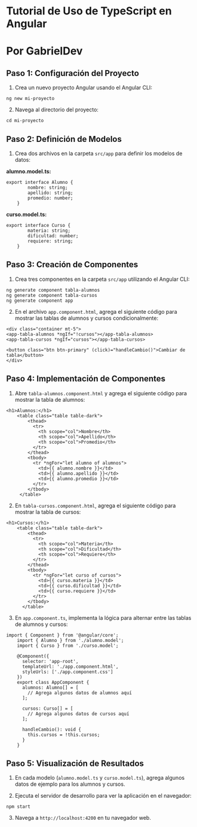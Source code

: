 # Tutorial de Uso de TypeScript en Angular

# Por GabrielDev

## Paso 1: Configuración del Proyecto

1.  Crea un nuevo proyecto Angular usando el Angular CLI:
    
```
ng new mi-proyecto
```
    
2.  Navega al directorio del proyecto:
```
cd mi-proyecto
```
    

## Paso 2: Definición de Modelos

1.  Crea dos archivos en la carpeta `src/app` para definir los modelos de datos:
    
**alumno.model.ts:**
    
```
export interface Alumno {
        nombre: string;
        apellido: string;
        promedio: number;
    }
```
    
 **curso.model.ts:**
    
```
export interface Curso {
        materia: string;
        dificultad: number;
        requiere: string;
    }
```
    

## Paso 3: Creación de Componentes

1.  Crea tres componentes en la carpeta `src/app` utilizando el Angular CLI:
    
```
ng generate component tabla-alumnos
ng generate component tabla-cursos
ng generate component app
```
    
2.  En el archivo `app.component.html`, agrega el siguiente código para mostrar las tablas de alumnos y cursos condicionalmente:
    
```
<div class="container mt-5">
<app-tabla-alumnos *ngIf="!cursos"></app-tabla-alumnos>
<app-tabla-cursos *ngIf="cursos"></app-tabla-cursos>
   
<button class="btn btn-primary" (click)="handleCambio()">Cambiar de tabla</button>
</div>
```
    

## Paso 4: Implementación de Componentes

1.  Abre `tabla-alumnos.component.html` y agrega el siguiente código para mostrar la tabla de alumnos:
    
```
<h1>Alumnos:</h1>
    <table class="table table-dark">
        <thead>
          <tr>
            <th scope="col">Nombre</th>
            <th scope="col">Apellido</th>
            <th scope="col">Promedio</th>
          </tr>
        </thead>
        <tbody>
          <tr *ngFor="let alumno of alumnos">
            <td>{{ alumno.nombre }}</td>
            <td>{{ alumno.apellido }}</td>
            <td>{{ alumno.promedio }}</td>
          </tr>
        </tbody>
     </table>
```
    
2.  En `tabla-cursos.component.html`, agrega el siguiente código para mostrar la tabla de cursos:
    
```
<h1>Cursos:</h1>
    <table class="table table-dark">
        <thead>
          <tr>
            <th scope="col">Materia</th>
            <th scope="col">Dificultad</th>
            <th scope="col">Requiere</th>
          </tr>
        </thead>
        <tbody>
          <tr *ngFor="let curso of cursos">
            <td>{{ curso.materia }}</td>
            <td>{{ curso.dificultad }}</td>
            <td>{{ curso.requiere }}</td>
          </tr>
        </tbody>
      </table>
```
    
3.  En `app.component.ts`, implementa la lógica para alternar entre las tablas de alumnos y cursos:
    
```
import { Component } from '@angular/core';
    import { Alumno } from './alumno.model';
    import { Curso } from './curso.model';
    
    @Component({
      selector: 'app-root',
      templateUrl: './app.component.html',
      styleUrls: ['./app.component.css']
    })
    export class AppComponent {
      alumnos: Alumno[] = [
        // Agrega algunos datos de alumnos aquí
      ];
    
      cursos: Curso[] = [
        // Agrega algunos datos de cursos aquí
      ];
    
      handleCambio(): void {
        this.cursos = !this.cursos;
      }
    }
```
    

## Paso 5: Visualización de Resultados

1.  En cada modelo (`alumno.model.ts` y `curso.model.ts`), agrega algunos datos de ejemplo para los alumnos y cursos.
    
2.  Ejecuta el servidor de desarrollo para ver la aplicación en el navegador:
    
```
npm start
```
    
3.  Navega a `http://localhost:4200` en tu navegador web.
